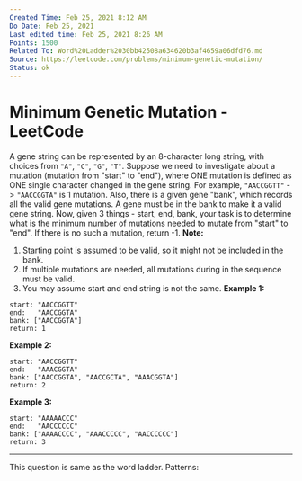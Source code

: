 ```yaml
---
Created Time: Feb 25, 2021 8:12 AM
Do Date: Feb 25, 2021
Last edited time: Feb 25, 2021 8:26 AM
Points: 1500
Related To: Word%20Ladder%2030bb42508a634620b3af4659a06dfd76.md
Source: https://leetcode.com/problems/minimum-genetic-mutation/
Status: ok
---
```


# Minimum Genetic Mutation - LeetCode

A gene string can be represented by an 8-character long string, with choices from `"A"`, `"C"`, `"G"`, `"T"`.
Suppose we need to investigate about a mutation (mutation from "start" to "end"), where ONE mutation is defined as ONE single character changed in the gene string.
For example, `"AACCGGTT"` -> `"AACCGGTA"` is 1 mutation.
Also, there is a given gene "bank", which records all the valid gene mutations. A gene must be in the bank to make it a valid gene string.
Now, given 3 things - start, end, bank, your task is to determine what is the minimum number of mutations needed to mutate from "start" to "end". If there is no such a mutation, return -1.
**Note:**
1. Starting point is assumed to be valid, so it might not be included in the bank.
2. If multiple mutations are needed, all mutations during in the sequence must be valid.
3. You may assume start and end string is not the same.
**Example 1:**
```
start: "AACCGGTT"
end:   "AACCGGTA"
bank: ["AACCGGTA"]
return: 1
```
**Example 2:**
```
start: "AACCGGTT"
end:   "AAACGGTA"
bank: ["AACCGGTA", "AACCGCTA", "AAACGGTA"]
return: 2
```
**Example 3:**
```
start: "AAAAACCC"
end:   "AACCCCCC"
bank: ["AAAACCCC", "AAACCCCC", "AACCCCCC"]
return: 3
```
---
This question is same as the word ladder.
Patterns: 